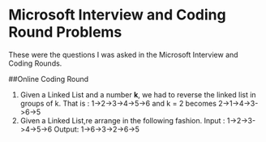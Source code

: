 # Microsoft Interview and Coding Round Problems
These were the questions I was asked in the Microsoft Interview and Coding Rounds.

##Online Coding Round

1. Given a Linked List and a number **k**, we had to reverse the linked list in groups of k.
   That is : 1->2->3->4->5->6 and k = 2 becomes 2->1->4->3->6->5
2. Given a Linked List,re arrange in the following fashion. 
   Input : 1->2->3->4->5->6
   Output: 1->6->3->2->6->5

